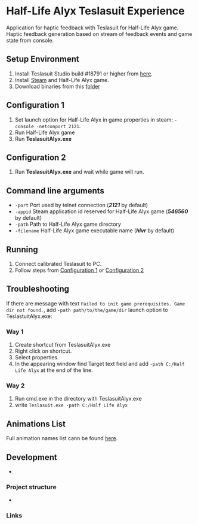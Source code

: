 # Half-Life Alyx Teslasuit Experience

Application for haptic feedback with Teslasuit for Half-Life Alyx game. Haptic feedback generation based on stream of feedback events and game state from console.

## Setup Environment
1. Install Teslasuit Studio build #18791 or higher from [here](https://gitlab.vrweartek.com/software/teslasuit-studio/-/pipelines).
2. Install [Steam](https://store.steampowered.com/) and Half-Life Alyx game.
3. Download binaries from this [folder](https://gitlab.vrweartek.com/a.belekhow/half-life-alyx-teslasuit-experience/-/tree/master/TeslasuitAlyx/bin/Release)

## Configuration 1
1. Set launch option for Half-Life Alyx in game properties in steam: `-console -netconport 2121`.
2. Run Half-Life Alyx game
3. Run **TeslasuitAlyx.exe**

## Configuration 2
1. Run **TeslasuitAlyx.exe** and wait while game will run.

## Command line arguments
- `-port` Port used by telnet connection (_**2121**_ by default)
- `-appid` Steam application id reserved for Half-Life Alyx game (_**546560**_ by default)
- `-path` Path to Half-Life Alyx game directory
- `-filename` Half-Life Alyx game executable name (_**hlvr**_ by default)

## Running
1. Connect calibrated Teslasuit to PC.
2. Follow steps from [Configuration 1](#configuration-1) or [Configuration 2](#configuration-2)

## Troubleshooting
If there are message with text `Failed to init game prerequisites. Game dir not found.`, add `-path path/to/the/game/dir` launch option to TeslastuitAlyx.exe:
### Way 1
1. Create shortcut from TeslasuitAlyx.exe
2. Right click on shortcut.
3. Select properties.
4. In the appearing window find Target text field and add `-path C:/Half Life Alyx` at the end of the line.

### Way 2
1. Run cmd.exe in the directory with TeslasuitAlyx.exe
2. write `Teslasuit.exe -path C:/Half Life Alyx`

## Animations List
Full animation names list cann be found [here](/AnimationList.md). 

## Development
-

### Project structure
-

### Links

